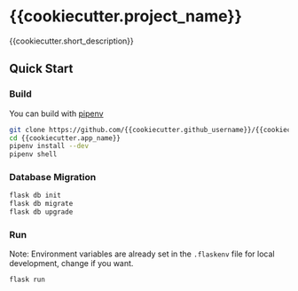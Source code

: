 # {{cookiecutter.project_name}}

{{cookiecutter.short_description}}

## Quick Start

### Build

You can build with [pipenv](https://github.com/pypa/pipenv)

``` bash
git clone https://github.com/{{cookiecutter.github_username}}/{{cookiecutter.app_name}}
cd {{cookiecutter.app_name}}
pipenv install --dev
pipenv shell
```

### Database Migration

``` bash
flask db init
flask db migrate
flask db upgrade
```

### Run

Note: Environment variables are already set in the `.flaskenv` file for local development, change if you want.

``` bash
flask run
```
